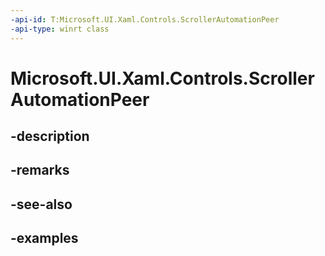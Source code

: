 ```yaml
---
-api-id: T:Microsoft.UI.Xaml.Controls.ScrollerAutomationPeer
-api-type: winrt class
---
```


<!-- Class syntax.
public class ScrollerAutomationPeer : FrameworkElementAutomationPeer, FrameworkElementAutomationPeer
-->

# Microsoft.UI.Xaml.Controls.ScrollerAutomationPeer

## -description

## -remarks

## -see-also

## -examples


